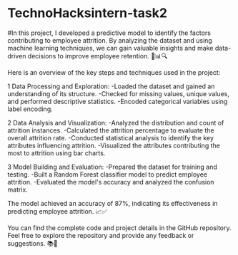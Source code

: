 # TechnoHacksintern-task2
#In this project, I developed a predictive model to identify the factors contributing to employee attrition. By analyzing the dataset and using machine learning techniques, we can gain valuable insights and make data-driven decisions to improve employee retention. 💼📊🔍

Here is an overview of the key steps and techniques used in the project:

  1  Data Processing and Exploration:
        -Loaded the dataset and gained an understanding of its structure.
        -Checked for missing values, unique values, and performed descriptive statistics.
        -Encoded categorical variables using label encoding.

  2  Data Analysis and Visualization:
        -Analyzed the distribution and count of attrition instances.
        -Calculated the attrition percentage to evaluate the overall attrition rate.
        -Conducted statistical analysis to identify the key attributes influencing attrition.
        -Visualized the attributes contributing the most to attrition using bar charts.

  3  Model Building and Evaluation:
        -Prepared the dataset for training and testing.
        -Built a Random Forest classifier model to predict employee attrition.
        -Evaluated the model's accuracy and analyzed the confusion matrix.

The model achieved an accuracy of 87%, indicating its effectiveness in predicting employee attrition. 📈✅

You can find the complete code and project details in the GitHub repository. Feel free to explore the repository and provide any feedback or suggestions. 📚👀

